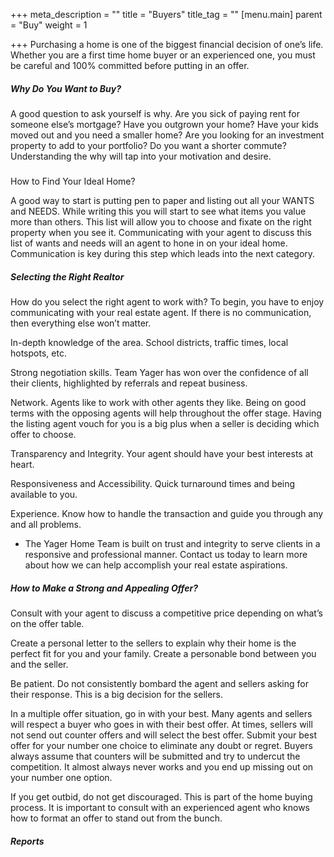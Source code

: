 +++
meta_description = ""
title = "Buyers"
title_tag = ""
[menu.main]
parent = "Buy"
weight = 1

+++
Purchasing a home is one of the biggest financial decision of one’s life. Whether you are a first time home buyer or an experienced one, you must be careful and 100% committed before putting in an offer.

##### Why Do You Want to Buy?

A good question to ask yourself is why. Are you sick of paying rent for someone else’s mortgage? Have you outgrown your home? Have your kids moved out and you need a smaller home? Are you looking for an investment property to add to your portfolio? Do you want a shorter commute? Understanding the why will tap into your motivation and desire.

#####   
How to Find Your Ideal Home?

A good way to start is putting pen to paper and listing out all your WANTS and NEEDS. While writing this you will start to see what items you value more than others. This list will allow you to choose and fixate on the right property when you see it. Communicating with your agent to discuss this list of wants and needs will an agent to hone in on your ideal home. Communication is key during this step which leads into the next category.

##### Selecting the Right Realtor

How do you select the right agent to work with? To begin, you have to enjoy communicating with your real estate agent. If there is no communication, then everything else won’t matter.

In-depth knowledge of the area. School districts, traffic times, local hotspots, etc.

Strong negotiation skills. Team Yager has won over the confidence of all their clients, highlighted by referrals and repeat business.

Network. Agents like to work with other agents they like. Being on good terms with the opposing agents will help throughout the offer stage. Having the listing agent vouch for you is a big plus when a seller is deciding which offer to choose.

Transparency and Integrity. Your agent should have your best interests at heart.

Responsiveness and Accessibility. Quick turnaround times and being available to you.

Experience. Know how to handle the transaction and guide you through any and all problems.

* The Yager Home Team is built on trust and integrity to serve clients in a responsive and professional manner. Contact us today to learn more about how we can help accomplish your real estate aspirations.

##### How to Make a Strong and Appealing Offer?

Consult with your agent to discuss a competitive price depending on what’s on the offer table.

Create a personal letter to the sellers to explain why their home is the perfect fit for you and your family. Create a personable bond between you and the seller.

Be patient. Do not consistently bombard the agent and sellers asking for their response. This is a big decision for the sellers.

In a multiple offer situation, go in with your best. Many agents and sellers will respect a buyer who goes in with their best offer. At times, sellers will not send out counter offers and will select the best offer. Submit your best offer for your number one choice to eliminate any doubt or regret. Buyers always assume that counters will be submitted and try to undercut the competition. It almost always never works and you end up missing out on your number one option.

If you get outbid, do not get discouraged. This is part of the home buying process. It is important to consult with an experienced agent who knows how to format an offer to stand out from the bunch.

##### Reports